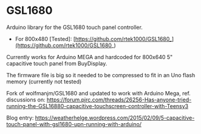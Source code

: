 # GSL1680
Arduino library for the GSL1680 touch panel controller.

- For 800x480 [Tested]: [https://github.com/rtek1000/GSL1680_](https://github.com/rtek1000/GSL1680_)

Currently works for Arduino MEGA and hardcoded for 800x640 5" capacitive touch panel from BuyDisplay.

The firmware file is big so it needed to be compressed to fit in an Uno flash memory (currently not tested)

Fork of wolfmanjm/GSL1680 and updated to work with Arduino Mega, ref. discussions on: https://forum.pjrc.com/threads/26256-Has-anyone-tried-running-the-GSL16880-capacitive-touchscreen-controller-with-Teensy3

Blog entry: https://weatherhelge.wordpress.com/2015/02/09/5-capacitive-touch-panel-with-gsl1680-upn-running-with-arduino/
